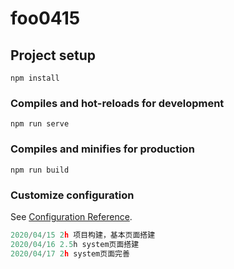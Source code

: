 # foo0415

## Project setup
```
npm install
```

### Compiles and hot-reloads for development
```
npm run serve
```

### Compiles and minifies for production
```
npm run build
```

### Customize configuration
See [Configuration Reference](https://cli.vuejs.org/config/).


```js
2020/04/15 2h 项目构建，基本页面搭建
2020/04/16 2.5h system页面搭建
2020/04/17 2h system页面完善
```